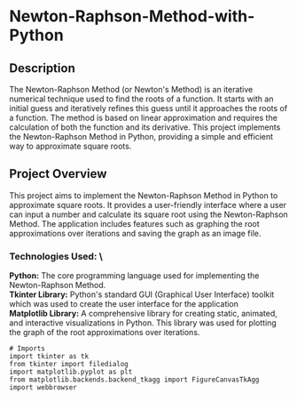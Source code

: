 # Newton-Raphson-Method-with-Python

## Description
The Newton-Raphson Method (or Newton's Method) is an iterative numerical technique used to find the roots of a function. It starts with an initial guess and iteratively refines this guess until it approaches the roots of a function. The method is based on linear approximation and requires the calculation of both the function and its derivative. This project implements the Newton-Raphson Method in Python, providing a simple and efficient way to approximate square roots.

## Project Overview
This project aims to implement the Newton-Raphson Method in Python to approximate square roots. It provides a user-friendly interface where a user can input a number and calculate its square root using the Newton-Raphson Method. The application includes features such as graphing the root approximations over iterations and saving the graph as an image file.
### Technologies Used: \
**Python:** The core programming language used for implementing the Newton-Raphson Method. \
**Tkinter Library:** Python's standard GUI (Graphical User Interface) toolkit which was used to create the user interface for the application \
**Matplotlib Library:** A comprehensive library for creating static, animated, and interactive visualizations in Python. This library was used for plotting the graph of the root approximations over iterations. 

```
# Imports
import tkinter as tk
from tkinter import filedialog
import matplotlib.pyplot as plt
from matplotlib.backends.backend_tkagg import FigureCanvasTkAgg
import webbrowser
```
